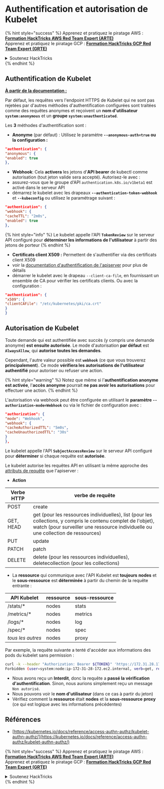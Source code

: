# Authentification et autorisation de Kubelet

{% hint style="success" %}
Apprenez et pratiquez le piratage AWS :<img src="/.gitbook/assets/image.png" alt="" data-size="line">[**Formation HackTricks AWS Red Team Expert (ARTE)**](https://training.hacktricks.xyz/courses/arte)<img src="/.gitbook/assets/image.png" alt="" data-size="line">\
Apprenez et pratiquez le piratage GCP : <img src="/.gitbook/assets/image (2).png" alt="" data-size="line">[**Formation HackTricks GCP Red Team Expert (GRTE)**<img src="/.gitbook/assets/image (2).png" alt="" data-size="line">](https://training.hacktricks.xyz/courses/grte)

<details>

<summary>Soutenez HackTricks</summary>

* Consultez les [**plans d'abonnement**](https://github.com/sponsors/carlospolop)!
* **Rejoignez le** 💬 [**groupe Discord**](https://discord.gg/hRep4RUj7f) ou le [**groupe Telegram**](https://t.me/peass) ou **suivez-nous** sur **Twitter** 🐦 [**@hacktricks\_live**](https://twitter.com/hacktricks\_live)**.**
* **Partagez des astuces de piratage en soumettant des PR aux** [**HackTricks**](https://github.com/carlospolop/hacktricks) et [**HackTricks Cloud**](https://github.com/carlospolop/hacktricks-cloud) dépôts GitHub.

</details>
{% endhint %}

## Authentification de Kubelet <a href="#kubelet-authentication" id="kubelet-authentication"></a>

**[À partir de la documentation :](https://kubernetes.io/docs/reference/access-authn-authz/kubelet-authn-authz/)**

Par défaut, les requêtes vers l'endpoint HTTPS de Kubelet qui ne sont pas rejetées par d'autres méthodes d'authentification configurées sont traitées comme des requêtes anonymes et reçoivent un **nom d'utilisateur `system:anonymous`** et un **groupe `system:unauthenticated`**.

Les **3** méthodes d'authentification sont :

* **Anonyme** (par défaut) : Utilisez le paramètre **`--anonymous-auth=true` ou la configuration :**
```json
"authentication": {
"anonymous": {
"enabled": true
},
```
* **Webhook**: Cela **activera** les jetons d'**API bearer** de kubectl comme autorisation (tout jeton valide sera accepté). Autorisez-le avec :
* assurez-vous que le groupe d'API `authentication.k8s.io/v1beta1` est activé dans le serveur API
* démarrez le kubelet avec les drapeaux **`--authentication-token-webhook`** et **`--kubeconfig`** ou utilisez le paramétrage suivant :
```json
"authentication": {
"webhook": {
"cacheTTL": "2m0s",
"enabled": true
},
```
{% hint style="info" %}
Le kubelet appelle l'API **`TokenReview`** sur le serveur API configuré pour **déterminer les informations de l'utilisateur** à partir des jetons de porteur
{% endhint %}

* **Certificats client X509 :** Permettent de s'authentifier via des certificats client X509
* voir la [documentation d'authentification de l'apiserver](https://kubernetes.io/docs/reference/access-authn-authz/authentication/#x509-client-certs) pour plus de détails
* démarrer le kubelet avec le drapeau `--client-ca-file`, en fournissant un ensemble de CA pour vérifier les certificats clients. Ou avec la configuration :
```json
"authentication": {
"x509": {
"clientCAFile": "/etc/kubernetes/pki/ca.crt"
}
}
```
## Autorisation de Kubelet <a href="#kubelet-authentication" id="kubelet-authentication"></a>

Toute demande qui est authentifiée avec succès (y compris une demande anonyme) **est ensuite autorisée**. Le mode d'autorisation **par défaut** est **`AlwaysAllow`**, qui **autorise toutes les demandes**.

Cependant, l'autre valeur possible est **`webhook`** (ce que vous trouverez **principalement**). Ce mode **vérifiera les autorisations de l'utilisateur authentifié** pour autoriser ou refuser une action.

{% hint style="warning" %}
Notez que même si l'**authentification anonyme est activée**, l'**accès anonyme** pourrait **ne pas avoir les autorisations** pour effectuer une action.
{% endhint %}

L'autorisation via webhook peut être configurée en utilisant le **paramètre `--authorization-mode=Webhook`** ou via le fichier de configuration avec :
```json
"authorization": {
"mode": "Webhook",
"webhook": {
"cacheAuthorizedTTL": "5m0s",
"cacheUnauthorizedTTL": "30s"
}
},
```
Le kubelet appelle l'API **`SubjectAccessReview`** sur le serveur API configuré pour **déterminer** si chaque requête est **autorisée**.

Le kubelet autorise les requêtes API en utilisant la même approche des [attributs de requête](https://kubernetes.io/docs/reference/access-authn-authz/authorization/#review-your-request-attributes) que l'apiserver :

* **Action**

| Verbe HTTP | verbe de requête                                                                                                                                             |
| ---------- | ------------------------------------------------------------------------------------------------------------------------------------------------------------- |
| POST       | create                                                                                                                                                        |
| GET, HEAD  | get (pour les ressources individuelles), list (pour les collections, y compris le contenu complet de l'objet), watch (pour surveiller une ressource individuelle ou une collection de ressources) |
| PUT        | update                                                                                                                                                        |
| PATCH      | patch                                                                                                                                                         |
| DELETE     | delete (pour les ressources individuelles), deletecollection (pour les collections)                                                                                         |

* La **ressource** qui communique avec l'API Kubelet est **toujours** **nodes** et le **sous-ressource** est **déterminée** à partir du chemin de la requête entrante :

| API Kubelet | ressource | sous-ressource |
| ----------- | -------- | ----------- |
| /stats/\*    | nodes    | stats       |
| /metrics/\*  | nodes    | metrics     |
| /logs/\*     | nodes    | log         |
| /spec/\*     | nodes    | spec        |
| _tous les autres_ | nodes    | proxy       |

Par exemple, la requête suivante a tenté d'accéder aux informations des pods du kubelet sans permission :
```bash
curl -k --header "Authorization: Bearer ${TOKEN}" 'https://172.31.28.172:10250/pods'
Forbidden (user=system:node:ip-172-31-28-172.ec2.internal, verb=get, resource=nodes, subresource=proxy)
```
* Nous avons reçu un **Interdit**, donc la requête a **passé la vérification d'authentification**. Sinon, nous aurions simplement reçu un message `Non autorisé`.
* Nous pouvons voir le **nom d'utilisateur** (dans ce cas à partir du jeton)
* Vérifiez comment la **ressource** était **nodes** et la **sous-ressource** **proxy** (ce qui est logique avec les informations précédentes)

## Références

* [https://kubernetes.io/docs/reference/access-authn-authz/kubelet-authn-authz/](https://kubernetes.io/docs/reference/access-authn-authz/kubelet-authn-authz/)

{% hint style="success" %}
Apprenez et pratiquez le piratage AWS :<img src="/.gitbook/assets/image.png" alt="" data-size="line">[**Formation HackTricks AWS Red Team Expert (ARTE)**](https://training.hacktricks.xyz/courses/arte)<img src="/.gitbook/assets/image.png" alt="" data-size="line">\
Apprenez et pratiquez le piratage GCP : <img src="/.gitbook/assets/image (2).png" alt="" data-size="line">[**Formation HackTricks GCP Red Team Expert (GRTE)**<img src="/.gitbook/assets/image (2).png" alt="" data-size="line">](https://training.hacktricks.xyz/courses/grte)

<details>

<summary>Soutenez HackTricks</summary>

* Consultez les [**plans d'abonnement**](https://github.com/sponsors/carlospolop)!
* **Rejoignez le** 💬 [**groupe Discord**](https://discord.gg/hRep4RUj7f) ou le [**groupe Telegram**](https://t.me/peass) ou **suivez-nous** sur **Twitter** 🐦 [**@hacktricks\_live**](https://twitter.com/hacktricks\_live)**.**
* **Partagez des astuces de piratage en soumettant des PR aux** [**HackTricks**](https://github.com/carlospolop/hacktricks) et [**HackTricks Cloud**](https://github.com/carlospolop/hacktricks-cloud) dépôts GitHub.

</details>
{% endhint %}

